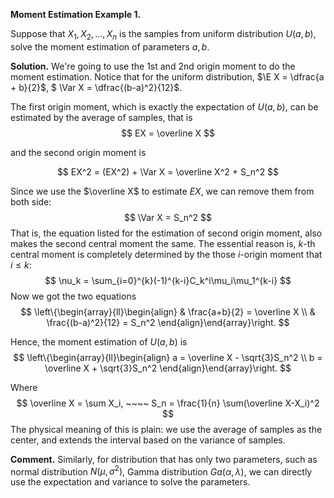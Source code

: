 $$
\newcommand{\E}{\text{E}}
\newcommand{\Var}{\text{Var}}
$$

**Moment Estimation Example 1.**

Suppose that $X_1, X_2, ..., X_n$  is the samples from uniform distribution $U(a, b)$, solve the moment estimation of parameters $a, b$.

**Solution.** We're going to use the 1st and 2nd origin moment to do the moment estimation. Notice that for the uniform distribution, $\E X = \dfrac{a + b}{2}$, $ \Var X = \dfrac{(b-a)^2}{12}$.


The first origin moment, which is exactly the expectation of $U(a,b)$, can be estimated by the average of samples, that is 
$$
EX = \overline X
$$

and the second origin moment is

$$
EX^2 = (EX^2) + \Var X = \overline X^2 + S_n^2
$$

Since we use the $\overline X$ to estimate $EX$, we can remove them from both side:
$$
\Var X = S_n^2
$$
That is, the equation listed for the estimation of second origin moment, also makes the second central moment the same. The essential reason is, $k$-th central moment is completely determined by the those $i$-origin moment that $i\le k$:
$$
\nu_k = \sum_{i=0}^{k}(-1)^{k-i}C_k^i\mu_i\mu_1^{k-i}
$$
Now we got the two equations
$$
\left\{\begin{array}{ll}\begin{align}
& \frac{a+b}{2} = \overline X \\
& \frac{(b-a)^2}{12} = S_n^2
\end{align}\end{array}\right.
$$

Hence, the moment estimation of $U(a, b)$ is
$$
\left\{\begin{array}{ll}\begin{align}
a = \overline X - \sqrt{3}S_n^2 \\
b = \overline X + \sqrt{3}S_n^2
\end{align}\end{array}\right.
$$

Where
$$
\overline X = \sum X_i, ~~~~ S_n = \frac{1}{n} \sum(\overline X-X_i)^2
$$
The physical meaning of this is plain: we use the average of samples as the center, and extends the interval based on the variance of samples.

**Comment.** Similarly, for distribution that has only two parameters, such as normal distribution $N(\mu, \sigma^2)$, Gamma distribution $Ga(\alpha, \lambda)$, we can directly use the expectation and variance to solve the parameters.